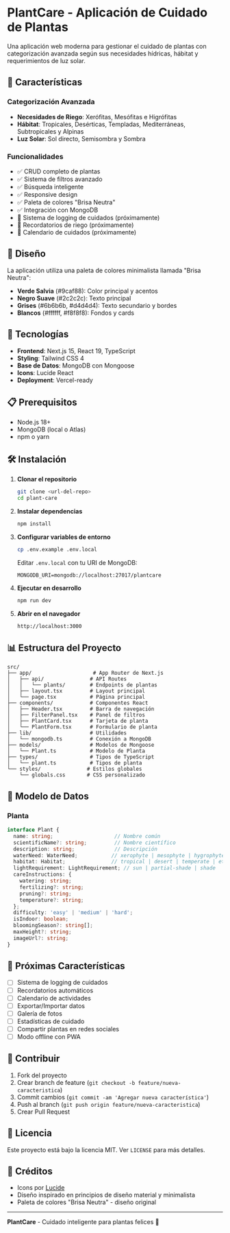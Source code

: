 # PlantCare - Aplicación de Cuidado de Plantas

Una aplicación web moderna para gestionar el cuidado de plantas con categorización avanzada según sus necesidades hídricas, hábitat y requerimientos de luz solar.

## 🌱 Características

### Categorización Avanzada
- **Necesidades de Riego**: Xerófitas, Mesófitas e Higrófitas
- **Hábitat**: Tropicales, Desérticas, Templadas, Mediterráneas, Subtropicales y Alpinas  
- **Luz Solar**: Sol directo, Semisombra y Sombra

### Funcionalidades
- ✅ CRUD completo de plantas
- ✅ Sistema de filtros avanzado
- ✅ Búsqueda inteligente
- ✅ Responsive design
- ✅ Paleta de colores "Brisa Neutra"
- ✅ Integración con MongoDB
- 🔄 Sistema de logging de cuidados (próximamente)
- 🔄 Recordatorios de riego (próximamente)
- 🔄 Calendario de cuidados (próximamente)

## 🎨 Diseño

La aplicación utiliza una paleta de colores minimalista llamada "Brisa Neutra":
- **Verde Salvia** (#9caf88): Color principal y acentos
- **Negro Suave** (#2c2c2c): Texto principal
- **Grises** (#6b6b6b, #d4d4d4): Texto secundario y bordes
- **Blancos** (#ffffff, #f8f8f8): Fondos y cards

## 🚀 Tecnologías

- **Frontend**: Next.js 15, React 19, TypeScript
- **Styling**: Tailwind CSS 4
- **Base de Datos**: MongoDB con Mongoose
- **Icons**: Lucide React
- **Deployment**: Vercel-ready

## 📋 Prerequisitos

- Node.js 18+
- MongoDB (local o Atlas)
- npm o yarn

## 🛠️ Instalación

1. **Clonar el repositorio**
   ```bash
   git clone <url-del-repo>
   cd plant-care
   ```

2. **Instalar dependencias**
   ```bash
   npm install
   ```

3. **Configurar variables de entorno**
   ```bash
   cp .env.example .env.local
   ```
   
   Editar `.env.local` con tu URI de MongoDB:
   ```
   MONGODB_URI=mongodb://localhost:27017/plantcare
   ```

4. **Ejecutar en desarrollo**
   ```bash
   npm run dev
   ```

5. **Abrir en el navegador**
   ```
   http://localhost:3000
   ```

## 📊 Estructura del Proyecto

```
src/
├── app/                    # App Router de Next.js
│   ├── api/               # API Routes
│   │   └── plants/        # Endpoints de plantas
│   ├── layout.tsx         # Layout principal
│   └── page.tsx           # Página principal
├── components/            # Componentes React
│   ├── Header.tsx         # Barra de navegación
│   ├── FilterPanel.tsx    # Panel de filtros
│   ├── PlantCard.tsx      # Tarjeta de planta
│   └── PlantForm.tsx      # Formulario de planta
├── lib/                   # Utilidades
│   └── mongodb.ts         # Conexión a MongoDB
├── models/                # Modelos de Mongoose
│   └── Plant.ts           # Modelo de Planta
├── types/                 # Tipos de TypeScript
│   └── plant.ts           # Tipos de planta
└── styles/               # Estilos globales
    └── globals.css       # CSS personalizado
```

## 🌿 Modelo de Datos

### Planta
```typescript
interface Plant {
  name: string;                    // Nombre común
  scientificName?: string;         // Nombre científico
  description: string;             // Descripción
  waterNeed: WaterNeed;           // xerophyte | mesophyte | hygrophyte
  habitat: Habitat;               // tropical | desert | temperate | etc
  lightRequirement: LightRequirement; // sun | partial-shade | shade
  careInstructions: {
    watering: string;
    fertilizing?: string;
    pruning?: string;
    temperature?: string;
  };
  difficulty: 'easy' | 'medium' | 'hard';
  isIndoor: boolean;
  bloomingSeason?: string[];
  maxHeight?: string;
  imageUrl?: string;
}
```

## 🎯 Próximas Características

- [ ] Sistema de logging de cuidados
- [ ] Recordatorios automáticos
- [ ] Calendario de actividades
- [ ] Exportar/Importar datos
- [ ] Galería de fotos
- [ ] Estadísticas de cuidado
- [ ] Compartir plantas en redes sociales
- [ ] Modo offline con PWA

## 🤝 Contribuir

1. Fork del proyecto
2. Crear branch de feature (`git checkout -b feature/nueva-caracteristica`)
3. Commit cambios (`git commit -am 'Agregar nueva característica'`)
4. Push al branch (`git push origin feature/nueva-caracteristica`)
5. Crear Pull Request

## 📝 Licencia

Este proyecto está bajo la licencia MIT. Ver `LICENSE` para más detalles.

## 🙏 Créditos

- Icons por [Lucide](https://lucide.dev/)
- Diseño inspirado en principios de diseño material y minimalista
- Paleta de colores "Brisa Neutra" - diseño original

---

**PlantCare** - Cuidado inteligente para plantas felices 🌱
